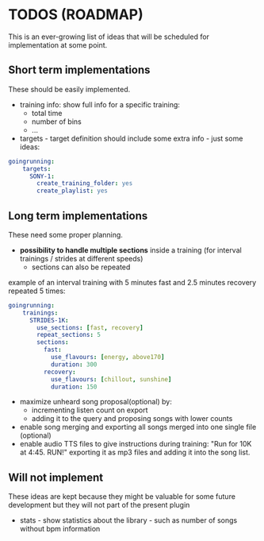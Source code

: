 # TODOS (ROADMAP)

This is an ever-growing list of ideas that will be scheduled for implementation at some point.


## Short term implementations 
These should be easily implemented.

- training info: show full info for a specific training:
    - total time
    - number of bins
    - ...
- targets - target definition should include some extra info - just some ideas:
```yaml
goingrunning:
    targets:
      SONY-1:
        create_training_folder: yes
        create_playlist: yes
```


## Long term implementations 
These need some proper planning.

- **possibility to handle multiple sections** inside a training (for interval trainings / strides at different speeds)
    - sections can also be repeated

example of an interval training with 5 minutes fast and 2.5 minutes recovery repeated 5 times:    
```yaml
goingrunning:
    trainings:
      STRIDES-1K:
        use_sections: [fast, recovery]
        repeat_sections: 5
        sections:
          fast:
            use_flavours: [energy, above170]
            duration: 300
          recovery:
            use_flavours: [chillout, sunshine]
            duration: 150
```    
  
- maximize unheard song proposal(optional) by:
    - incrementing listen count on export
    - adding it to the query and proposing songs with lower counts
- enable song merging and exporting all songs merged into one single file (optional)
- enable audio TTS files to give instructions during training: "Run for 10K at 4:45. RUN!" exporting it as mp3 files and adding it into the song list.


## Will not implement
These ideas are kept because they might be valuable for some future development but they will not part of the present plugin

- stats - show statistics about the library - such as number of songs without bpm information